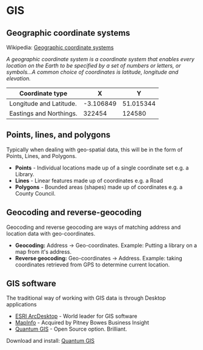 GIS
===

## Geographic coordinate systems

Wikipedia: [Geographic coordinate systems](https://en.wikipedia.org/wiki/Geographic_coordinate_system)

*A geographic coordinate system is a coordinate system that enables every location on the Earth to be specified by a set of numbers or letters, or symbols...A common choice of coordinates is latitude, longitude and elevation.*

| Coordinate type |  X  |  Y  |
| --------------- | --- | --- |
| Longitude and Latitude. | -3.106849 | 51.015344 |
| Eastings and Northings. | 322454 | 124580 |

## Points, lines, and polygons

Typically when dealing with geo-spatial data, this will be in the form of Points, Lines, and Polygons.

- **Points** - Individual locations made up of a single coordinate set e.g. a Library.
- **Lines** - Linear features made up of coordinates e.g. a Road
- **Polygons** - Bounded areas (shapes) made up of coordinates e.g. a County Council.

## Geocoding and reverse-geocoding

Geocoding and reverse geocoding are ways of matching address and location data with geo-coordinates.

- **Geocoding:** Address -> Geo-coordinates.  Example: Putting a library on a map from it's address.
- **Reverse geocoding:** Geo-coordinates -> Address.  Example: taking coordinates retrieved from GPS to determine current location.

## GIS software

The traditional way of working with GIS data is through Desktop applications

- [ESRI ArcDesktop](http://www.esri.com/software/arcgis/arcgis-for-desktop) - World leader for GIS software
- [MapInfo](http://www.pitneybowes.com/us/location-intelligence/geographic-information-systems/mapinfo-pro.html) - Acquired by Pitney Bowes Business Insight
- [Quantum GIS](http://qgis.org/en/site/) - Open Source option.  Brilliant.

Download and install: [Quantum GIS](http://qgis.org/en/site/)
